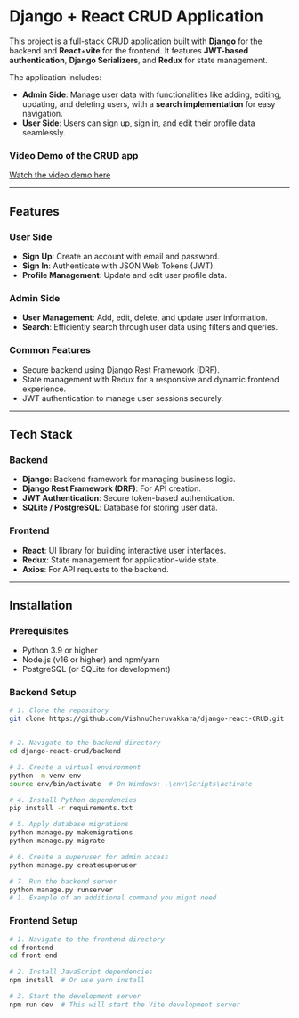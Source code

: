 # Django + React CRUD Application

This project is a full-stack CRUD application built with **Django** for the backend and **React**+**vite** for the frontend. It features **JWT-based authentication**, **Django Serializers**, and **Redux** for state management. 

The application includes:

- **Admin Side**: Manage user data with functionalities like adding, editing, updating, and deleting users, with a **search implementation** for easy navigation.
- **User Side**: Users can sign up, sign in, and edit their profile data seamlessly.
### Video Demo of the CRUD app
[Watch the video demo here](https://www.linkedin.com/posts/vishnu-cheruvakkara-231b8b235_python-djangoreact-pythondjangoreactproject-activity-7288911894915035136-6zPY?utm_source=share&utm_medium=member_desktop)

---

## Features

### User Side
- **Sign Up**: Create an account with email and password.
- **Sign In**: Authenticate with JSON Web Tokens (JWT).
- **Profile Management**: Update and edit user profile data.

### Admin Side
- **User Management**: Add, edit, delete, and update user information.
- **Search**: Efficiently search through user data using filters and queries.

### Common Features
- Secure backend using Django Rest Framework (DRF).
- State management with Redux for a responsive and dynamic frontend experience.
- JWT authentication to manage user sessions securely.

---

## Tech Stack

### Backend
- **Django**: Backend framework for managing business logic.
- **Django Rest Framework (DRF)**: For API creation.
- **JWT Authentication**: Secure token-based authentication.
- **SQLite / PostgreSQL**: Database for storing user data.

### Frontend
- **React**: UI library for building interactive user interfaces.
- **Redux**: State management for application-wide state.
- **Axios**: For API requests to the backend.

---

## Installation

### Prerequisites
- Python 3.9 or higher
- Node.js (v16 or higher) and npm/yarn
- PostgreSQL (or SQLite for development)

### Backend Setup
```bash
# 1. Clone the repository
git clone https://github.com/VishnuCheruvakkara/django-react-CRUD.git


# 2. Navigate to the backend directory
cd django-react-crud/backend

# 3. Create a virtual environment
python -m venv env
source env/bin/activate  # On Windows: .\env\Scripts\activate

# 4. Install Python dependencies
pip install -r requirements.txt

# 5. Apply database migrations
python manage.py makemigrations
python manage.py migrate

# 6. Create a superuser for admin access
python manage.py createsuperuser

# 7. Run the backend server
python manage.py runserver
# 1. Example of an additional command you might need
```

### Frontend Setup
```bash
# 1. Navigate to the frontend directory
cd frontend
cd front-end

# 2. Install JavaScript dependencies
npm install  # Or use yarn install

# 3. Start the development server
npm run dev  # This will start the Vite development server
```

